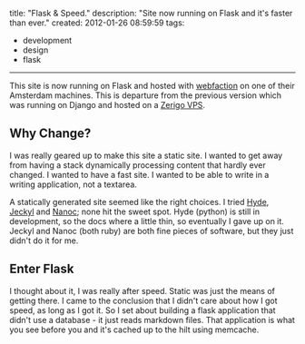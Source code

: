 title: "Flask & Speed."
description: "Site now running on Flask and it's faster than ever."
created: 2012-01-26 08:59:59
tags:
  - development
  - design
  - flask
---

This site is now running on Flask and hosted with [webfaction][0] on one of their Amsterdam machines. This is departure from the previous version which was running on Django and hosted on a [Zerigo VPS][1].


## Why Change?

I was really geared up to make this site a static site. I wanted to get away from having a stack dynamically processing content that hardly ever changed. I wanted to have a fast site. I wanted to be able to write in a writing application, not a textarea.

A statically generated site seemed like the right choices. I tried [Hyde][1], [Jeckyl][2] and [Nanoc][3]; none hit the sweet spot. Hyde (python) is still in development, so the docs where a little thin, so eventually I gave up on it. Jeckyl and Nanoc (both ruby) are both fine pieces of software, but they just didn't do it for me. 

## Enter Flask

I thought about it, I was really after speed. Static was just the means of getting there. I came to the conclusion that I didn't care about how I got speed, as long as I got it. So I set about building a flask application that didn't use a database - it just reads markdown files.  That application is what you see before you and it's cached up to the hilt using memcache.




[0]: http://webfaction.com
[1]: https://www.zerigo.com/vps-servers
[2]: http://ringce.com/hyde
[3]: https://github.com/mojombo/jekyll
[4]: http://nanoc.stoneship.org/


